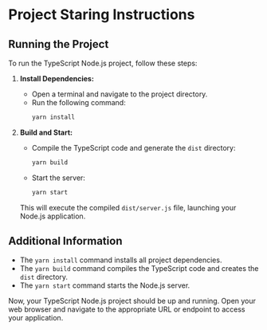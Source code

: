 # Project Staring Instructions
## Running the Project

To run the TypeScript Node.js project, follow these steps:

1. **Install Dependencies:**
   - Open a terminal and navigate to the project directory.
   - Run the following command:
     ```bash
     yarn install
     ```

2. **Build and Start:**
   - Compile the TypeScript code and generate the `dist` directory:
     ```bash
     yarn build
     ```
   - Start the server:
     ```bash
     yarn start
     ```

   This will execute the compiled `dist/server.js` file, launching your Node.js application.

## Additional Information

- The `yarn install` command installs all project dependencies.
- The `yarn build` command compiles the TypeScript code and creates the `dist` directory.
- The `yarn start` command starts the Node.js server.

Now, your TypeScript Node.js project should be up and running. Open your web browser and navigate to the appropriate URL or endpoint to access your application.
